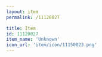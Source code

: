```yaml
---
layout: item
permalink: /11120027

title: Item
id: 11120027
item_name: 'Unknown'
icon_url: 'item/icon/11150023.png'
---
```

